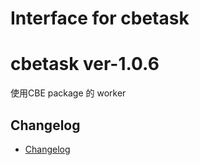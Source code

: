 # Interface for cbetask


# cbetask ver-1.0.6

使用CBE package 的 worker


## Changelog

- [Changelog](CHANGELOG.md)

